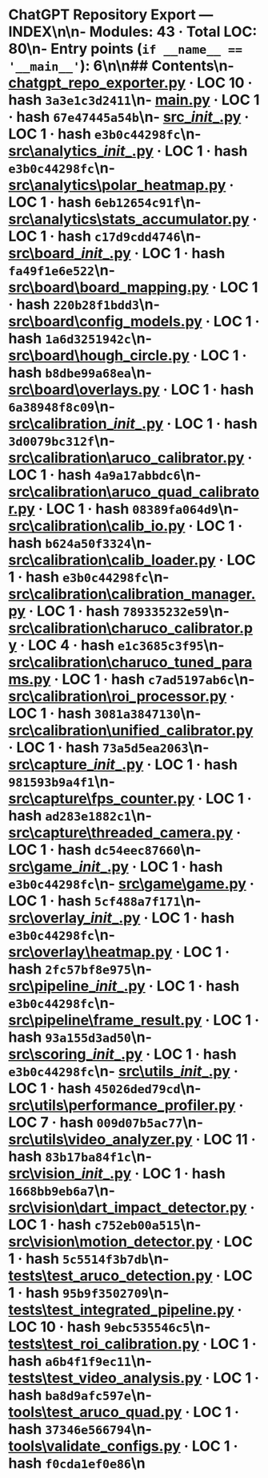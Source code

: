 # ChatGPT Repository Export — INDEX\n\n- Modules: **43** · Total LOC: **80**\n- Entry points (`if __name__ == '__main__'`): 6\n\n## Contents\n- [chatgpt_repo_exporter.py](modules/chatgpt_repo_exporter.py.md) · LOC 10 · hash `3a3e1c3d2411`\n- [main.py](modules/main.py.md) · LOC 1 · hash `67e47445a54b`\n- [src\__init__.py](modules/src\__init__.py.md) · LOC 1 · hash `e3b0c44298fc`\n- [src\analytics\__init__.py](modules/src\analytics\__init__.py.md) · LOC 1 · hash `e3b0c44298fc`\n- [src\analytics\polar_heatmap.py](modules/src\analytics\polar_heatmap.py.md) · LOC 1 · hash `6eb12654c91f`\n- [src\analytics\stats_accumulator.py](modules/src\analytics\stats_accumulator.py.md) · LOC 1 · hash `c17d9cdd4746`\n- [src\board\__init__.py](modules/src\board\__init__.py.md) · LOC 1 · hash `fa49f1e6e522`\n- [src\board\board_mapping.py](modules/src\board\board_mapping.py.md) · LOC 1 · hash `220b28f1bdd3`\n- [src\board\config_models.py](modules/src\board\config_models.py.md) · LOC 1 · hash `1a6d3251942c`\n- [src\board\hough_circle.py](modules/src\board\hough_circle.py.md) · LOC 1 · hash `b8dbe99a68ea`\n- [src\board\overlays.py](modules/src\board\overlays.py.md) · LOC 1 · hash `6a38948f8c09`\n- [src\calibration\__init__.py](modules/src\calibration\__init__.py.md) · LOC 1 · hash `3d0079bc312f`\n- [src\calibration\aruco_calibrator.py](modules/src\calibration\aruco_calibrator.py.md) · LOC 1 · hash `4a9a17abbdc6`\n- [src\calibration\aruco_quad_calibrator.py](modules/src\calibration\aruco_quad_calibrator.py.md) · LOC 1 · hash `08389fa064d9`\n- [src\calibration\calib_io.py](modules/src\calibration\calib_io.py.md) · LOC 1 · hash `b624a50f3324`\n- [src\calibration\calib_loader.py](modules/src\calibration\calib_loader.py.md) · LOC 1 · hash `e3b0c44298fc`\n- [src\calibration\calibration_manager.py](modules/src\calibration\calibration_manager.py.md) · LOC 1 · hash `789335232e59`\n- [src\calibration\charuco_calibrator.py](modules/src\calibration\charuco_calibrator.py.md) · LOC 4 · hash `e1c3685c3f95`\n- [src\calibration\charuco_tuned_params.py](modules/src\calibration\charuco_tuned_params.py.md) · LOC 1 · hash `c7ad5197ab6c`\n- [src\calibration\roi_processor.py](modules/src\calibration\roi_processor.py.md) · LOC 1 · hash `3081a3847130`\n- [src\calibration\unified_calibrator.py](modules/src\calibration\unified_calibrator.py.md) · LOC 1 · hash `73a5d5ea2063`\n- [src\capture\__init__.py](modules/src\capture\__init__.py.md) · LOC 1 · hash `981593b9a4f1`\n- [src\capture\fps_counter.py](modules/src\capture\fps_counter.py.md) · LOC 1 · hash `ad283e1882c1`\n- [src\capture\threaded_camera.py](modules/src\capture\threaded_camera.py.md) · LOC 1 · hash `dc54eec87660`\n- [src\game\__init__.py](modules/src\game\__init__.py.md) · LOC 1 · hash `e3b0c44298fc`\n- [src\game\game.py](modules/src\game\game.py.md) · LOC 1 · hash `5cf488a7f171`\n- [src\overlay\__init__.py](modules/src\overlay\__init__.py.md) · LOC 1 · hash `e3b0c44298fc`\n- [src\overlay\heatmap.py](modules/src\overlay\heatmap.py.md) · LOC 1 · hash `2fc57bf8e975`\n- [src\pipeline\__init__.py](modules/src\pipeline\__init__.py.md) · LOC 1 · hash `e3b0c44298fc`\n- [src\pipeline\frame_result.py](modules/src\pipeline\frame_result.py.md) · LOC 1 · hash `93a155d3ad50`\n- [src\scoring\__init__.py](modules/src\scoring\__init__.py.md) · LOC 1 · hash `e3b0c44298fc`\n- [src\utils\__init__.py](modules/src\utils\__init__.py.md) · LOC 1 · hash `45026ded79cd`\n- [src\utils\performance_profiler.py](modules/src\utils\performance_profiler.py.md) · LOC 7 · hash `009d07b5ac77`\n- [src\utils\video_analyzer.py](modules/src\utils\video_analyzer.py.md) · LOC 11 · hash `83b17ba84f1c`\n- [src\vision\__init__.py](modules/src\vision\__init__.py.md) · LOC 1 · hash `1668bb9eb6a7`\n- [src\vision\dart_impact_detector.py](modules/src\vision\dart_impact_detector.py.md) · LOC 1 · hash `c752eb00a515`\n- [src\vision\motion_detector.py](modules/src\vision\motion_detector.py.md) · LOC 1 · hash `5c5514f3b7db`\n- [tests\test_aruco_detection.py](modules/tests\test_aruco_detection.py.md) · LOC 1 · hash `95b9f3502709`\n- [tests\test_integrated_pipeline.py](modules/tests\test_integrated_pipeline.py.md) · LOC 10 · hash `9ebc535546c5`\n- [tests\test_roi_calibration.py](modules/tests\test_roi_calibration.py.md) · LOC 1 · hash `a6b4f1f9ec11`\n- [tests\test_video_analysis.py](modules/tests\test_video_analysis.py.md) · LOC 1 · hash `ba8d9afc597e`\n- [tools\test_aruco_quad.py](modules/tools\test_aruco_quad.py.md) · LOC 1 · hash `37346e566794`\n- [tools\validate_configs.py](modules/tools\validate_configs.py.md) · LOC 1 · hash `f0cda1ef0e86`\n